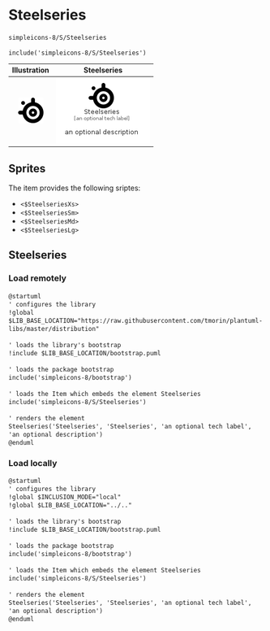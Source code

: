 # Steelseries


```text
simpleicons-8/S/Steelseries
```

```text
include('simpleicons-8/S/Steelseries')
```



| Illustration | Steelseries |
| :---: | :---: |
| ![illustration for Illustration](../../simpleicons-8/S/Steelseries.png) | ![illustration for Steelseries](../../simpleicons-8/S/Steelseries.Local.png) |



## Sprites
The item provides the following sriptes:

- `<$SteelseriesXs>`
- `<$SteelseriesSm>`
- `<$SteelseriesMd>`
- `<$SteelseriesLg>`





## Steelseries

### Load remotely
```plantuml
@startuml
' configures the library
!global $LIB_BASE_LOCATION="https://raw.githubusercontent.com/tmorin/plantuml-libs/master/distribution"

' loads the library's bootstrap
!include $LIB_BASE_LOCATION/bootstrap.puml

' loads the package bootstrap
include('simpleicons-8/bootstrap')

' loads the Item which embeds the element Steelseries
include('simpleicons-8/S/Steelseries')

' renders the element
Steelseries('Steelseries', 'Steelseries', 'an optional tech label', 'an optional description')
@enduml
```

### Load locally
```plantuml
@startuml
' configures the library
!global $INCLUSION_MODE="local"
!global $LIB_BASE_LOCATION="../.."

' loads the library's bootstrap
!include $LIB_BASE_LOCATION/bootstrap.puml

' loads the package bootstrap
include('simpleicons-8/bootstrap')

' loads the Item which embeds the element Steelseries
include('simpleicons-8/S/Steelseries')

' renders the element
Steelseries('Steelseries', 'Steelseries', 'an optional tech label', 'an optional description')
@enduml
```

